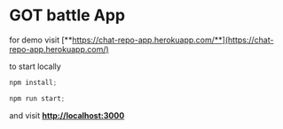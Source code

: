 # GOT battle App


for demo visit [**https://chat-repo-app.herokuapp.com/**](https://chat-repo-app.herokuapp.com/)

to start locally 

```jsx
npm install; 
```

```jsx
npm run start;
```

and visit **[http://localhost:3000](http://localhost:3000)**

